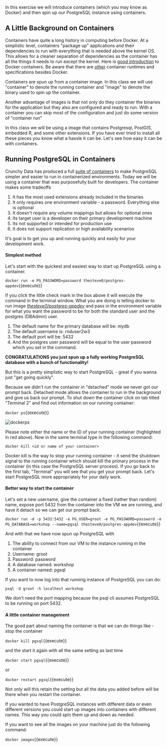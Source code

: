 In this exercise we will introduce containers (which you may know as Docker) and then spin up our PostgreSQL instance 
using containers. 

## A Little Background on Containers

Containers have quite a long history in computing before Docker. At a simplistic level, containers "package up" applications
and their dependencies to run with everything that is needed above the kernel OS. This allows for a cleaner separation 
of dependencies as the container has all the things it needs to run except the kernel. Here is 
[good introduction](https://medium.freecodecamp.org/a-beginner-friendly-introduction-to-containers-vms-and-docker-79a9e3e119b) 
to Docker containers. Be aware that there are [other](https://containerd.io/) container runtimes and specifications besides
Docker.

Containers are spun up from a container image. In this class we will use "container" to denote the running container 
and "image" to denote the binary used to spin up the container.

Another advantage of images is that not only do they container the binaries for the application but they also are configured 
and ready to run. With a container you can skip most of the configuration and just do some version of "container run"  

In this class we will be using a image that contains Postgresql, PostGIS, embedded R, and some other extensions. If 
you have ever tried to install all these pieces you know what a hassle it can be. Let's see how easy it can be with containers. 

## Running PostgreSQL in Containers

Crunchy Data has produced a full [suite of containers](https://github.com/CrunchyData/crunchy-containers) to make PostgreSQL
simpler and easier to run in containerized environments. Today we will be using a container that was purposefully built for 
developers. The container makes some tradeoffs
1. It has the most used extensions already included in the binaries
1. It only requires one environment variable - a password. Everything else is optional
1. It doesn't require any volume mappings but allows for optional ones
1. Its target user is a developer on their primary development machine
1. Its not supported or intended for production use 
1. It does not support replication or high availability scenarios

It's goal is to get you up and running quickly and easily for your development work.  

#### Simplest method

Let's start with the quickest and easiest way to start up PostgreSQL using a container.

`docker run -e PG_PASSWORD=password thesteve0/postgres-appdev`{{execute}}

If you click the little check mark in the box above it will execute the command in the terminal window. 
What you are doing is telling docker to run image 
[_thesteve0/postgres-appdev_](https://cloud.docker.com/u/thesteve0/repository/docker/thesteve0/postgres-appdev) and pass 
in the environment variable for what you want the password to be for both the standard user and the postgres (DBAdmin) user. 

1. The default name for the primary database will be: mydb
1. The default username is: rnduser2w3
1. The default port will be: 5432
1. And the postgres user password will be equal to the user password which you set in the command.

**CONGRATULATIONS you just spun up a fully working PostgreSQL database with a bunch of functionality!**  

But this is a pretty simplistic way to start PostgreSQL - great if you wanna just "get going quickly". 

Because we didn't run the container in "detached" mode we never got our prompt back. Detached mode allows the container 
to run in the background and give us back our prompt. To shut down the container click on tab  titled "Terminal 2" and 
find out information on our running container:

`docker ps`{{execute}}
    
![dockerps](runcontainers/assets/docker_ps.jpg)

Please note either the name or the ID of your running container (highlighted in red above). Now in the same terminal type 
in the following command:     

`docker kill <id or name of your container>`
    
Docker kill is the way to stop your running container - it send the shutdown signal to the running container which should 
kill the primary process in the container (in this case the PostgreSQL server process). 
If you go back to the first tab, "Terminal" you will see that you get your prompt back. Let's start PostgreSQL more 
appropriately for your daily work. 

#### Better way to start the container

Let's set a new username, give the container a fixed (rather than random) name, expose port 5432 from the container 
into the VM we are running, and have it detach so we can get our prompt back. 

`docker run -d -p 5432:5432 -e PG_USER=groot -e PG_PASSWORD=password -e PG_DATABASE=workshop --name=pgsql thesteve0/postgres-appdev`{{execute}}
    
And with that we have now spun up PostgreSQL with
1. The ability to connect from our VM to the instance running in the container
1. Username: groot
1. Password: password
1. A database named: workshop
1. A container named: pgsql

If you want to now log into that running instance of PostgreSQL you can do:

`psql -U groot -h localhost workshop`

We don't need the port mapping because the psql cli assumes PostgreSQL to be running on port 5432.

#### A little container management

The good part about naming the container is that we can do things like - stop the container 

`docker kill pgsql`{{execute}}

and the start it again with all the same setting as last time

`docker start pgsql`{{execute}}

or 

`docker restart pgsql`{{execute}}

Not only will this retain the setting but all the data you added before will be there when you restart the container. 

If you wanted to have PostgreSQL instances with different data or even different versions you could start up images into 
containers with different names. This way you could spin them up and down as needed.

If you want to see all the images on your machine just do the following command:

`docker images`{{execute}}




